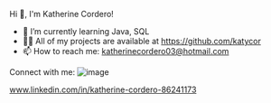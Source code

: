 Hi 👋, I'm Katherine Cordero!

- 🌱 I’m currently learning Java, SQL
- 👨‍💻 All of my projects are available at https://github.com/katycor
- 📫 How to reach me: katherinecordero03@hotmail.com

Connect with me:
![image](https://github.com/katycor/katycor/assets/131924719/a67a16bb-26d8-4b98-ac37-c37809fb40e2)

www.linkedin.com/in/katherine-cordero-86241173
